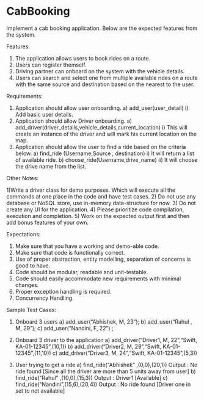 # CabBooking
Implement a cab booking application. Below are the expected features from the system.

Features:

1) The application allows users to book rides on a route.
2) Users can register themself.
3) Driving partner can onboard on the system with the vehicle details.
4) Users can search and select one from multiple available rides on a route with the same source and destination based on the nearest to the user.

Requirements:

1) Application should allow user onboarding.
    a) add_user(user_detail)
        i) Add basic user details.
2) Application should allow Driver onboarding.
    a) add_driver(driver_details,vehicle_details,current_location)
        i) This will create an instance of the driver and will mark his current location on the map.    
3) Application should allow the user to find a ride based on the criteria below.
    a) find_ride (Username,Source , destination)
        i) It will return a list of available ride.
    b) choose_ride(Username,drive_name)
        ii) It will choose the drive name from the list.

Other Notes:

1)Write a driver class for demo purposes. Which will execute all the commands at one place in the code and have test cases.
2) Do not use any database or NoSQL store, use in-memory data-structure for now. 
3) Do not create any UI for the application.
4) Please prioritize code compilation, execution and completion. 
5) Work on the expected output first and then add bonus features of your own.

Expectations:

1) Make sure that you have a working and demo-able code.
2) Make sure that code is functionally correct.
3) Use of proper abstraction, entity modelling, separation of concerns is good to have.
4) Code should be modular, readable and unit-testable.
5) Code should easily accommodate new requirements with minimal changes.
6) Proper exception handling is required.
7) Concurrency Handling.

Sample Test Cases:

1) Onboard 3 users
    a) add_user(“Abhishek, M, 23”); 
    b) add_user(“Rahul , M, 29”); 
    c) add_user(“Nandini, F, 22”) ;

2) Onboard 3 driver to the application
    a) add_driver(“Driver1, M, 22”,“Swift, KA-01-12345”,(10,1))
    b) add_driver(“Driver2, M, 29”,“Swift, KA-01-12345”,(11,10))
    c) add_driver(“Driver3, M, 24”,“Swift, KA-01-12345”,(5,3))

3) User trying to get a ride 
    a) find_ride(“Abhishek” ,(0,0),(20,1))
		    Output : No ride found [Since all the driver are more than 5 units away from user]
    b) find_ride(“Rahul” ,(10,0),(15,3))
		    Output : Driver1 [Available]
    c) find_ride(“Nandini”,(15,6),(20,4))
        Output : No ride found [Driver one in set to not available]



